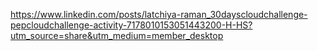 https://www.linkedin.com/posts/latchiya-raman_30dayscloudchallenge-pepcloudchallenge-activity-7178010153051443200-H-HS?utm_source=share&utm_medium=member_desktop
